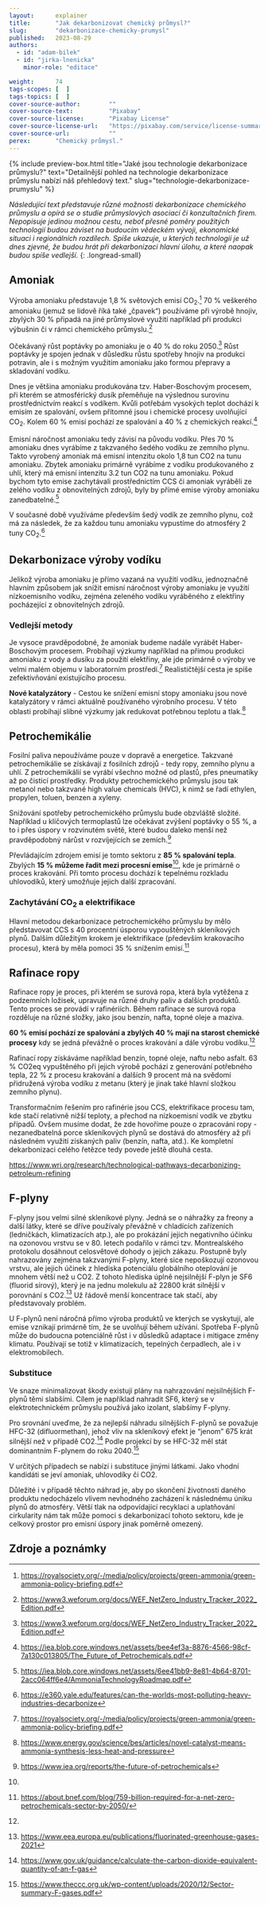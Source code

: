 ```yaml
---
layout:      explainer
title:       "Jak dekarbonizovat chemický průmysl?"
slug:        "dekarbonizace-chemicky-prumysl"
published:   2023-08-29
authors:
  - id: "adam-bilek"
  - id: "jirka-lnenicka"
    minor-role: "editace"

weight:      74
tags-scopes: [  ]
tags-topics: [  ]
cover-source-author:        ""
cover-source-text:          "Pixabay"
cover-source-license:       "Pixabay License"
cover-source-license-url:   "https://pixabay.com/service/license-summary/"
cover-source-url:           ""
perex:       "Chemický průmysl."
---
```


{% include preview-box.html
    title="Jaké jsou technologie dekarbonizace průmyslu?"
    text="Detailnější pohled na technologie dekarbonizace průmyslu nabízí náš přehledový text."
    slug="technologie-dekarbonizace-prumyslu"
%}



*Následující text představuje různé možnosti dekarbonizace chemického průmyslu a opírá se o studie průmyslových asociací či konzultačních firem. Nepopisuje jedinou možnou cestu, neboť přesné poměry použitých technologií budou záviset na budoucím vědeckém vývoji, ekonomické situaci i regionálních rozdílech. Spíše ukazuje, u kterých technologií je už dnes zjevné, že budou hrát při dekarbonizaci hlavní úlohu, a které naopak budou spíše vedlejší.*
{: .longread-small}

## Amoniak

Výroba amoniaku představuje 1,8 % světových emisí CO<sub>2</sub>.[^amoniakemise] 70 % veškerého amoniaku (jemuž se lidově říká také „čpavek“) používáme při výrobě hnojiv, zbylých 30 % připadá na jiné průmyslové využití například při produkci výbušnin či v rámci chemického průmyslu.[^amoniak]

Očekávaný růst poptávky po amoniaku je o 40 % do roku 2050.[^amoniak] Růst poptávky je spojen jednak v důsledku růstu spotřeby hnojiv na produkci potravin, ale i s možným využitím amoniaku jako formou přepravy a skladování vodíku.

Dnes je většina amoniaku produkována tzv. Haber-Boschovým procesem, při kterém se atmosférický dusík přeměňuje na výslednou surovinu prostřednictvím reakcí s vodíkem. Kvůli potřebám vysokých teplot dochází k emisím ze spalování, ovšem přítomné jsou i chemické procesy uvolňující CO<sub>2</sub>. Kolem 60 % emisí pochází ze spalování a 40 % z chemických reakcí.[^amoniaksplit]

Emisní náročnost amoniaku tedy závisí na původu vodíku. Přes 70 % amoniaku dnes vyrábíme z takzvaného šedého vodíku ze zemního plynu. Takto vyrobený amoniak má emisní intenzitu okolo 1,8 tun CO2 na tunu amoniaku. Zbytek amoniaku primárně vyrábíme z vodíku produkovaného z uhlí, který má emisní intenzitu 3.2 tun CO2 na tunu amoniaku. Pokud bychom tyto emise zachytávali prostřednictím CCS či amoniak vyráběli ze zelého vodíku z obnovitelných zdrojů, byly by přímé emise výroby amoniaku zanedbatelné.[^amoniakiea] 

V současné době využíváme především šedý vodík ze zemního plynu, což má za následek, že za každou tunu amoniaku vypustíme do atmosféry 2 tuny CO<sub>2</sub>.[^amoniakintenzita]

## Dekarbonizace výroby vodíku

Jelikož výroba amoniaku je přímo vazaná na využití vodíku, jednoznačně hlavním způsobem jak snížit emisní náročnost výroby amoniaku je využití nízkoemisního vodíku, zejména zeleného vodíku vyráběného z elektřiny pocházející z obnovitelných zdrojů. 

### Vedlejší metody

Je vysoce pravděpodobné, že amoniak budeme nadále vyrábět Haber-Boschovým procesem. Probíhají výzkumy například na přímou produkci amoniaku z vody a dusíku za použití elektřiny, ale jde primárně o výroby ve velmi malém objemu v laboratorním prostředí.[^ammoniakdekarbonizace] Realističtější cesta je spíše zefektivňování existujícího procesu.

**Nové katalyzátory** - Cestou ke snížení emisní stopy amoniaku jsou nové katalyzátory v rámci aktuálně používaného výrobního procesu. V této oblasti probíhají slibné výzkumy jak redukovat potřebnou teplotu a tlak.[^tlak]

## Petrochemikálie

Fosilní paliva nepoužíváme pouze v dopravě a energetice. Takzvané petrochemikálie se získávají z fosilních zdrojů - tedy ropy, zemního plynu a uhlí. Z petrochemikálií se vyrábí všechno možné od plastů, přes pneumatiky až po čisticí prostředky. Produkty petrochemického průmyslu jsou tak metanol nebo takzvané high value chemicals (HVC), k nimž se řadí ethylen, propylen, toluen, benzen a xyleny. 

Snižování spotřeby petrochemického průmyslu bude obzvláště složité. Například u klíčových termoplastů lze očekávat zvýšení poptávky o 55 %, a to i přes úspory v rozvinutém světě, které budou daleko menší než pravděpodobný nárůst v rozvíjejících se zemích.[^iea] 

Převládajícím zdrojem emisí je tomto sektoru z **85 % spalování tepla**. Zbylých **15 % můžeme řadit mezi procesní emise**[^emisepetrochemikalie], kde je primárně o proces krakování. Při tomto procesu dochází k tepelnému rozkladu uhlovodíků, který umožňuje jejich další zpracování.

### Zachytávání CO<sub>2</sub> a elektrifikace

Hlavní metodou dekarbonizace petrochemického průmyslu by mělo představovat CCS s 40 procentní úsporou vypouštěných skleníkových plynů. Dalším důležitým krokem je elektrifikace (především krakovacího procesu), která by měla pomoci 35 % snížením emisí.[^dekarbonizacepetro] 

## Rafinace ropy

Rafinace ropy je proces, při kterém se surová ropa, která byla vytěžena z podzemních ložisek, upravuje na různé druhy paliv a dalších produktů. Tento proces se provádí v rafinériích. Během rafinace se surová ropa rozděluje na různé složky, jako jsou benzín, nafta, topné oleje a maziva.

**60 % emisí pochází ze spalování a zbylých 40 % mají na starost chemické procesy** kdy se jedná převážně o proces krakování a dále výrobu vodíku.[^emiserafinace]

Rafinací ropy získáváme například benzín, topné oleje, naftu nebo asfalt. 63 % CO2eq vypuštěného při jejich výrobě pochází z generování potřebného tepla, 22 % z procesu krakování a dalších 9 procent má na svědomí přidružená výroba vodíku z metanu (který je jinak také hlavní složkou zemního plynu).

Transformačním řešením pro rafinérie jsou CCS, elektrifikace procesu tam, kde stačí relativně nižší teploty, a přechod na nízkoemisní vodík ve zbytku případů. Ovšem musíme dodat, že zde hovoříme pouze o zpracování ropy - nezanedbatelná porce skleníkových plynů se dostává do atmosféry až při následném využití získaných paliv (benzín, nafta, atd.). Ke kompletní dekarbonizaci celého řetězce tedy povede ještě dlouhá cesta.

https://www.wri.org/research/technological-pathways-decarbonizing-petroleum-refining

## F-plyny

F-plyny jsou velmi silné skleníkové plyny. Jedná se o náhražky za freony a další látky, které se dříve používaly převážně v chladících zařízeních (ledničkách, klimatizacích atp.), ale po prokázání jejich negativního účinku na ozonovou vrstvu se v 80. letech podařilo v rámci tzv. Montrealského protokolu dosáhnout celosvětové dohody o jejich zákazu. Postupně byly nahrazovány zejména takzvanými F-plyny, které sice nepoškozují ozonovou vrstvu, ale jejich účinek z hlediska potenciálu globálního oteplování je mnohem větší než u CO2. Z tohoto hlediska úplně nejsilnější F-plyn je SF6 (fluorid sírový), který je na jednu molekulu až 22800 krát silnější v porovnání s CO2.[^sf6] Už řádově menší koncentrace tak stačí, aby představovaly problém. 

U F-plynů není náročná přímo výroba produktů ve kterých se vyskytují, ale emise vznikají primárně tím, že se uvolňují během užívání. Spotřeba F-plynů může do budoucna potenciálně růst i v důsledků adaptace i mitigace změny klimatu. Používají se totiž v klimatizacích, tepelných čerpadlech, ale i v elektromobilech.

### Substituce

Ve snaze minimalizovat škody existují plány na nahrazování nejsilnějších F-plynů těmi slabšími. Cílem je například nahradit SF6, který se v elektrotechnickém průmyslu používá jako izolant, slabšímy F-plyny.

Pro srovnání uveďme, že za nejlepší náhradu silnějších F-plynů se považuje HFC-32 (difluormethan), jehož vliv na skleníkový efekt je “jenom” 675 krát silnější než v případě CO2.[^hfc32] Podle projekcí by se HFC-32 měl stát dominantním F-plynem do roku 2040.[^dominantplyn] 

V určitých případech se nabízí i substituce jinými látkami. Jako vhodní kandidáti se jeví amoniak, uhlovodíky či CO2. 

Důležité i v případě těchto náhrad je, aby po skončení životnosti daného produktu nedocházelo vlivem nevhodného zacházení k následnému úniku plynů do atmosféry. Větší tlak na odpovídající recyklaci a uplatňování cirkularity nám tak může pomoci s dekarbonizací tohoto sektoru, kde je celkový prostor pro emisní úspory jinak poměrně omezený.

## Zdroje a poznámky

[^amoniak]: https://www3.weforum.org/docs/WEF_NetZero_Industry_Tracker_2022_Edition.pdf
[^poptavkamoniak]: [hmmmm] (https://www3.weforum.org/docs/WEF_NetZero_Industry_Tracker_2022_Edition.pdf).
[^amoniakintenzita]: https://e360.yale.edu/features/can-the-worlds-most-polluting-heavy-industries-decarbonize
[^emisepetrochemikalie]: 
[^emiserafinace]: 
[^tlak]: https://www.energy.gov/science/bes/articles/novel-catalyst-means-ammonia-synthesis-less-heat-and-pressure
[^dekarbonizacepetro]: https://about.bnef.com/blog/759-billion-required-for-a-net-zero-petrochemicals-sector-by-2050/
[^iea]: https://www.iea.org/reports/the-future-of-petrochemicals
[^sf6]: https://www.eea.europa.eu/publications/fluorinated-greenhouse-gases-2021
[^hfc32]: https://www.gov.uk/guidance/calculate-the-carbon-dioxide-equivalent-quantity-of-an-f-gas
[^dominantplyn]: https://www.theccc.org.uk/wp-content/uploads/2020/12/Sector-summary-F-gases.pdf
[^amoniakemise]: https://royalsociety.org/-/media/policy/projects/green-ammonia/green-ammonia-policy-briefing.pdf
[^amoniaksplit]: https://iea.blob.core.windows.net/assets/bee4ef3a-8876-4566-98cf-7a130c013805/The_Future_of_Petrochemicals.pdf
[^ammoniakdekarbonizace]: https://royalsociety.org/-/media/policy/projects/green-ammonia/green-ammonia-policy-briefing.pdf
[^amoniakiea]: https://iea.blob.core.windows.net/assets/6ee41bb9-8e81-4b64-8701-2acc064ff6e4/AmmoniaTechnologyRoadmap.pdf